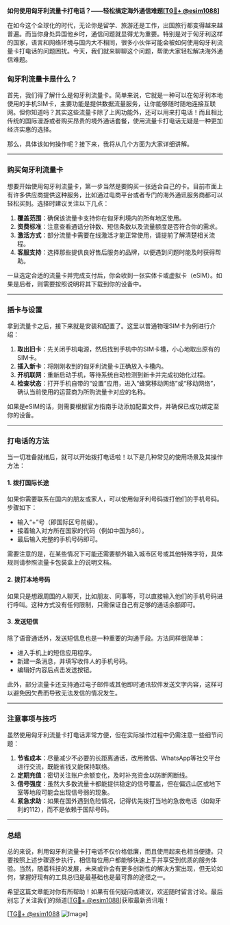 **如何使用匈牙利流量卡打电话？——轻松搞定海外通信难题[[TG💪+ @esim1088](https://t.me/s/esim1088)]**

在如今这个全球化的时代，无论你是留学、旅游还是工作，出国旅行都变得越来越普遍。而当你身处异国他乡时，通信问题就显得尤为重要。特别是对于匈牙利这样的国家，语言和网络环境与国内大不相同，很多小伙伴可能会被如何使用匈牙利流量卡打电话的问题困扰。今天，我们就来聊聊这个问题，帮助大家轻松解决海外通信难题。

### 匈牙利流量卡是什么？

首先，我们得了解什么是匈牙利流量卡。简单来说，它就是一种可以在匈牙利本地使用的手机SIM卡，主要功能是提供数据流量服务，让你能够随时随地连接互联网。但你知道吗？其实这些流量卡除了上网功能外，还可以用来打电话！而且相比传统的国际漫游或者购买昂贵的境外通话套餐，使用流量卡打电话无疑是一种更加经济实惠的选择。

那么，具体该如何操作呢？接下来，我将从几个方面为大家详细讲解。

---

### 购买匈牙利流量卡

想要开始使用匈牙利流量卡，第一步当然是要购买一张适合自己的卡。目前市面上有许多供应商提供这种服务，比如通过电商平台或者专门的海外通讯服务商都可以轻松买到。选择时建议关注以下几点：

1. **覆盖范围**：确保该流量卡支持你在匈牙利境内的所有地区使用。
2. **资费标准**：注意查看通话分钟数、短信条数以及流量额度是否符合你的需求。
3. **激活方式**：部分流量卡需要在线激活才能正常使用，请提前了解清楚相关流程。
4. **客服支持**：选择那些提供良好售后服务的品牌，以便遇到问题时能及时获得帮助。

一旦选定合适的流量卡并完成支付后，你会收到一张实体卡或虚拟卡（eSIM）。如果是后者，则需要按照说明将其下载到你的设备中。

---

### 插卡与设置

拿到流量卡之后，接下来就是安装和配置了。这里以普通物理SIM卡为例进行介绍：

1. **取出旧卡**：先关闭手机电源，然后找到手机中的SIM卡槽，小心地取出原有的SIM卡。
2. **插入新卡**：将刚刚收到的匈牙利流量卡正确放入卡槽内。
3. **开机联网**：重新启动手机，等待系统自动检测到新卡并完成初始化过程。
4. **检查状态**：打开手机自带的“设置”应用，进入“蜂窝移动网络”或“移动网络”，确认当前使用的运营商为所购流量卡对应的名称。

如果是eSIM的话，则需要根据官方指南手动添加配置文件，并确保已成功绑定至你的设备。

---

### 打电话的方法

当一切准备就绪后，就可以开始拨打电话啦！以下是几种常见的使用场景及其操作方法：

#### 1. 拨打国际长途
如果你需要联系在国内的朋友或家人，可以使用匈牙利号码拨打他们的手机号码。步骤如下：
- 输入“+”号（即国际区号前缀）。
- 接着输入对方所在国家的代码（例如中国为86）。
- 最后输入完整的手机号码即可。

需要注意的是，在某些情况下可能还需要额外输入城市区号或其他特殊字符，具体规则请参照流量卡包装盒上的说明文档。

#### 2. 拨打本地号码
如果只是想跟周围的人聊天，比如朋友、同事等，可以直接输入他们的手机号码进行呼叫。这种方式没有任何限制，只需保证自己有足够的通话余额即可。

#### 3. 发送短信
除了语音通话外，发送短信息也是一种重要的沟通手段。方法同样很简单：
- 进入手机上的短信应用程序。
- 新建一条消息，并填写收件人的手机号码。
- 编辑好内容后点击发送按钮。

此外，部分流量卡还支持通过电子邮件或其他即时通讯软件发送文字内容，这样可以避免因欠费而导致无法发信的情况发生。

---

### 注意事项与技巧

虽然使用匈牙利流量卡打电话非常方便，但在实际操作过程中仍需注意一些细节问题：

1. **节省成本**：尽量减少不必要的长距离通话，改用微信、WhatsApp等社交平台进行交流，既能省钱又能保持联络。
2. **定期充值**：密切关注账户余额变化，及时补充资金以防断网断线。
3. **信号强度**：虽然大多数流量卡都能提供稳定的信号覆盖，但在偏远山区或地下室等地段可能会出现信号弱的现象。
4. **紧急求助**：如果在国外遇到危险情况，记得优先拨打当地的急救电话（如匈牙利的112），而不是依赖于国际号码。

---

### 总结

总的来说，利用匈牙利流量卡打电话不仅价格低廉，而且使用起来也相当便捷。只要按照上述步骤逐步执行，相信每位用户都能够快速上手并享受到优质的服务体验。当然，随着科技的发展，未来或许会有更多创新性的解决方案出现，但无论如何，掌握好现有的工具总归是最基础也是最可靠的途径之一。

希望这篇文章能对你有所帮助！如果有任何疑问或建议，欢迎随时留言讨论。最后别忘了关注我们的频道[[TG💪+ @esim1088](https://t.me/s/esim1088)]获取最新资讯哦！

[[TG💪+ @esim1088](https://t.me/s/esim1088) ![Image](https://i.postimg.cc/4NQfJmqS/Snipaste-2025-05-13-00-14-12.png)]